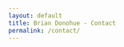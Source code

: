 ```yaml
---
layout: default
title: Brian Donohue - Contact
permalink: /contact/
---
```


<div class="container">
    <a class="block"
       id="email"
       title="Email"
       alt="Email"
       target="_blank"
       href="mailto:brian@bthdonohue.com?subject=[bthdonohue.com]">
    </a>
</div>

<div class="container">
    <a class="block"
       id="twitter"
       title="Twitter"
       alt="Twitter"
       target="_blank"
       href="https://twitter.com/bthdonohue">
    </a>
</div>

<div class="container instagram_gradient">
    <a class="block"
       id="instagram"
       title="Instagram"
       alt="Instagram"
       target="_blank"
       href="https://www.instagram.com/bdonohue">
    </a>
</div>

<div class="container">
    <a class="block"
       id="snapchat"
       title="Snapchat"
       alt="Snapchat"
       target="_blank"
       href="https://www.snapchat.com/add/bthdonohue">
    </a>
</div>

<div class="container">
    <a class="block"
       id="facebook"
       title="Facebook"
       alt="Facebook"
       target="_blank"
       href="https://www.facebook.com/bthdonohue">
    </a>
</div>

<div class="container">
    <a class="block"
       id="github"
       title="GitHub"
       alt="GitHub"
       target="_blank"
       href="https://github.com/Donohue">
    </a>
</div>
